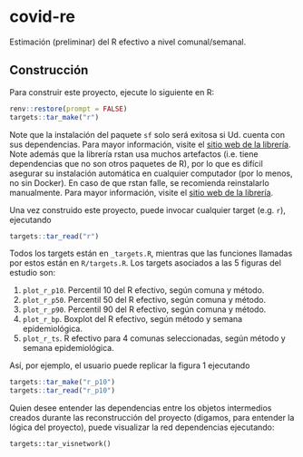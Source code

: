 # covid-re

Estimación (preliminar) del R efectivo a nivel comunal/semanal.

## Construcción

Para construir este proyecto, ejecute lo siguiente en R:

```r
renv::restore(prompt = FALSE)
targets::tar_make("r")
```

Note que la instalación del paquete `sf` solo será exitosa si Ud. cuenta con sus dependencias. Para mayor información, visite el [sitio web de la librería](https://r-spatial.github.io/sf/). Note además que la librería rstan usa muchos artefactos (i.e. tiene dependencias que no son otros paquetes de R), por lo que es difícil asegurar su instalación automática en cualquier computador (por lo menos, no sin Docker). En caso de que rstan falle, se recomienda reinstalarlo manualmente. Para mayor información, visite el [sitio web de la librería](https://mc-stan.org/users/interfaces/rstan).

Una vez construido este proyecto, puede invocar cualquier target (e.g. `r`), ejecutando

```r
targets::tar_read("r")
```

Todos los targets están en `_targets.R`, mientras que las funciones llamadas por estos están en `R/targets.R`. Los targets asociados a las 5 figuras del estudio son:

  1. `plot_r_p10`. Percentil 10 del R efectivo, según comuna y método.
  2. `plot_r_p50`. Percentil 50 del R efectivo, según comuna y método.
  3. `plot_r_p90`. Percentil 90 del R efectivo, según comuna y método.
  4. `plot_r_bp`. Boxplot del R efectivo, según método y semana epidemiológica.
  5. `plot_r_ts`. R efectivo para 4 comunas seleccionadas, según método y semana epidemiológica.
  
Así, por ejemplo, el usuario puede replicar la figura 1 ejecutando

```r
targets::tar_make("r_p10")
targets::tar_read("r_p10")
```

Quien desee entender las dependencias entre los objetos intermedios creados durante las reconstrucción del proyecto (digamos, para entender la lógica del proyecto), puede visualizar la red dependencias ejecutando:

```
targets::tar_visnetwork()
``` 
